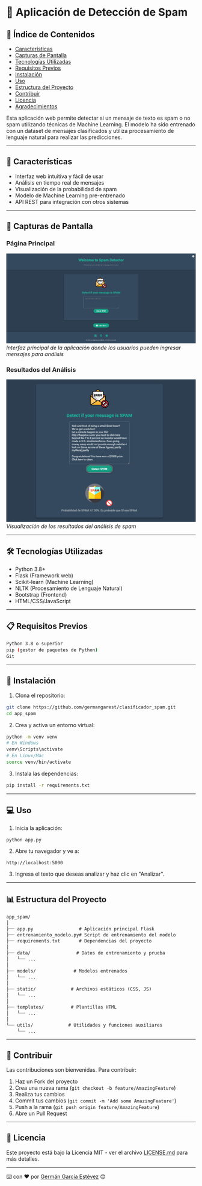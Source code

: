 # 📧 Aplicación de Detección de Spam

## 📑 Índice de Contenidos
- [Características](#-características)
- [Capturas de Pantalla](#-capturas-de-pantalla)
- [Tecnologías Utilizadas](#️-tecnologías-utilizadas)
- [Requisitos Previos](#-requisitos-previos)
- [Instalación](#-instalación)
- [Uso](#-uso)
- [Estructura del Proyecto](#-estructura-del-proyecto)
- [Contribuir](#-contribuir)
- [Licencia](#-licencia)
- [Agradecimientos](#-agradecimientos)

Esta aplicación web permite detectar si un mensaje de texto es spam o no spam utilizando técnicas de Machine Learning. El modelo ha sido entrenado con un dataset de mensajes clasificados y utiliza procesamiento de lenguaje natural para realizar las predicciones.

---

## 🚀 Características

- Interfaz web intuitiva y fácil de usar
- Análisis en tiempo real de mensajes
- Visualización de la probabilidad de spam
- Modelo de Machine Learning pre-entrenado
- API REST para integración con otros sistemas

---

## 📸 Capturas de Pantalla

### Página Principal
![Página Principal](screenshots/main_page.png)
*Interfaz principal de la aplicación donde los usuarios pueden ingresar mensajes para análisis*

### Resultados del Análisis
![Resultados](screenshots/results.png)
*Visualización de los resultados del análisis de spam*

---

## 🛠️ Tecnologías Utilizadas

- Python 3.8+
- Flask (Framework web)
- Scikit-learn (Machine Learning)
- NLTK (Procesamiento de Lenguaje Natural)
- Bootstrap (Frontend)
- HTML/CSS/JavaScript

---

## 📋 Requisitos Previos

```bash
Python 3.8 o superior
pip (gestor de paquetes de Python)
Git
```

---

## 🔧 Instalación

1. Clona el repositorio:
```bash
git clone https://github.com/germangarest/clasificador_spam.git
cd app_spam
```

2. Crea y activa un entorno virtual:
```bash
python -m venv venv
# En Windows
venv\Scripts\activate
# En Linux/Mac
source venv/bin/activate
```

3. Instala las dependencias:
```bash
pip install -r requirements.txt
```

---

## 💻 Uso

1. Inicia la aplicación:
```bash
python app.py
```

2. Abre tu navegador y ve a:
```
http://localhost:5000
```

3. Ingresa el texto que deseas analizar y haz clic en "Analizar".

---

## 📊 Estructura del Proyecto

```
app_spam/
│
├── app.py                 # Aplicación principal Flask
├── entrenamiento_modelo.py# Script de entrenamiento del modelo
├── requirements.txt       # Dependencias del proyecto
│
├── data/                 # Datos de entrenamiento y prueba
│   └── ...
│
├── models/              # Modelos entrenados
│   └── ...
│
├── static/             # Archivos estáticos (CSS, JS)
│   └── ...
│
├── templates/          # Plantillas HTML
│   └── ...
│
└── utils/             # Utilidades y funciones auxiliares
    └── ...
```

---

## 🤝 Contribuir

Las contribuciones son bienvenidas. Para contribuir:

1. Haz un Fork del proyecto
2. Crea una nueva rama (`git checkout -b feature/AmazingFeature`)
3. Realiza tus cambios
4. Commit tus cambios (`git commit -m 'Add some AmazingFeature'`)
5. Push a la rama (`git push origin feature/AmazingFeature`)
6. Abre un Pull Request

---

## 📝 Licencia

Este proyecto está bajo la Licencia MIT - ver el archivo [LICENSE.md](LICENSE.md) para más detalles.

---
⌨️ con ❤️ por [Germán García Estévez](https://www.linkedin.com/in/germangarest) 😊
